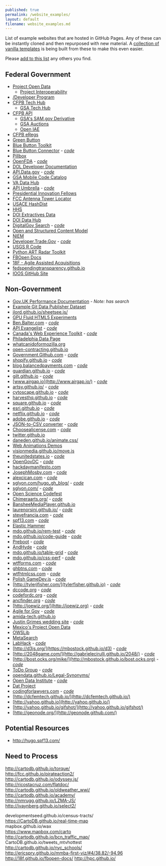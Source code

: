 ```yaml
---
published: true
permalink: /website_examples/
layout: default
filename: website_examples.md
---
```

  
List of example websites that are hosted in GitHub Pages.  Any of these can be instantly cloned and then repurposed with new material.  A [collection of vanilla templates](http://usg-website-templates.github.io/) is being built from these to make this even easier.  

Please [add to this list](https://github.com/GSA/Open-Data-Collaboration-Sandbox/edit/gh-pages/website_examples.md) any others you find.  

## Federal Government 

* [Project Open Data](http://project-open-data.github.io)   
  * [Project Interoperability](http://project-interoperability.github.io) 
* [/Developer Program](http://18f.github.io/API-All-the-X/)  
* [CFPB Tech Hub](http://cfpb.github.io)  
  * [GSA Tech Hub](https://gsa.github.io)
* [CFPB API](http://cfpb.github.io/api/hmda/)
  * [GSA's SAM.gov Derivative](http://gsa.github.io/sam_api/sam/)
  * [GSA Auctions]()
  * [Open IAE](http://gsa.github.io/openIAE/)
* [CFPB eRegs](http://eregs.github.io/eregulations/)
* [Green Button](http://green-button.github.io)  
* [Blue Button Toolkit](http://blue-button.github.io/)  
* [Blue Button Connector](http://bluebuttonconnector.healthit.gov/) - *[code](https://github.com/blue-button/connector/tree/gh-pages)*
* [Pillbox](https://hhs.github.io/pillbox/)  
* [OpenFDA](http://open.fda.gov/) - *[code](https://github.com/FDA/open.fda.gov)*    
* [DOL Developer Documentation](http://usdepartmentoflabor.github.io/DOLAPI/)
* [API.Data.gov](http://api.data.gov/) - *[code](https://github.com/GSA/api.data.gov)*  
* [GSA Mobile Code Catalog](http://gsa.github.io/Mobile-Code-Catalog/) 
* [VA Data Hub](http://va-data.github.io/va-developer/)
* [API Umbrella](http://nrel.github.io/api-umbrella/) - *[code](https://github.com/NREL/api-umbrella/tree/gh-pages)*
* [Presidential Innovation Fellows](http://presidential-innovation-fellows.github.io)
* [FCC Antenna Tower Locator](http://fcc.github.io/am-tower-locator/)
* [USACE HashDist](http://hashdist.github.io/)
* [HHS](http://hhs.github.io)
* [DOI Extractives Data](http://18f.github.io/doi-extractives-data/)
* [DOI Data Hub](http://usinterior.github.io/doi-data-hub/)
* [DigitalGov Search](http://search.digitalgov.gov/) - *[code](https://github.com/GSA/search.digitalgov.gov)*
* [Open and Structured Content Model](http://gsa.github.io/Open-And-Structured-Content-Models/)
* [NIEM](http://niem.github.io)
* [Developer.Trade.Gov](http://developer.trade.gov/) - *[code](https://github.com/InternationalTradeAdministration/developerportal)*
* [USGS R Code](http://usgs-r.github.io/)
* [Python ART Radar Toolkit](http://arm-doe.github.io/pyart/)
* [FBOpen Docs](http://18f.github.io/fbopen/)
* [18F - Agile Assisted Acquisitions](http://18f.github.io/aaa/)
* [fedspendingtransparency.github.io](http://fedspendingtransparency.github.io/)
* [IOOS GitHub Site](http://ioos.github.io/)

## Non-Government 

* [Gov.UK Performance Documentation](http://alphagov.github.io/performanceplatform-documentation) - _Note: has search_
* [Example Git Data Publisher Dataset](http://git-data-publisher.github.io/Transactions-over-25-000-in-the-Foreign-and-Commonwealth-Office/)
* [jlord.github.io/sheetsee.js/](http://jlord.github.io/sheetsee.js/)
* [GPU Fluid HTML5 Experiments](http://haxiomic.github.io/GPU-Fluid-Experiments/html5/)
* [Ben.Balter.com](http://ben.balter.com) - *[code](https://github.com/benbalter/benbalter.github.com)*  
* [API Evangelist](http://www.apievangelist.com) - *[code](https://github.com/kinlane/api-evangelist)*  
* [Canada's Web Experience Toolkit](http://wet-boew.github.io/wet-boew/index-en.html) - *[code](https://github.com/wet-boew/wet-boew)*
* [Philadelphia Data Page](http://cityofphiladelphia.github.io/slash-data/)
* [whatcanidoformozilla.org](http://whatcanidoformozilla.org)  
* [open-contracting.github.io](http://open-contracting.github.io/)
* [Government.Github.com](https://government.github.com/) - *[code](https://github.com/github/government.github.com)*
* [shopify.github.io](http://shopify.github.io/) - *[code](https://github.com/Shopify/shopify.github.com)*
* [blog.balancedpayments.com](http://blog.balancedpayments.com) - *[code](https://github.com/balanced/balanced.github.com)*
* [guardian.github.io](http://guardian.github.io/developers/) - *[code](https://github.com/guardian/guardian.github.com)*
* [gilt.github.io](http://gilt.github.io/) - *[code](https://github.com/gilt/gilt.github.com)*
* [www.airgap.io](http://www.airgap.io/) - *[code](http://airgap.github.io)*
* [artsy.github.io/](http://artsy.github.io/) - *[code](https://github.com/artsy/artsy.github.com)*
* [cytoscape.github.io](http://cytoscape.github.io/) - *[code](https://github.com/cytoscape/cytoscape.github.com)*
* [harvesthq.github.io](http://harvesthq.github.com) - *[code](https://github.com/harvesthq/harvesthq.github.com)*
* [square.github.io](http://square.github.io/) - *[code](https://github.com/square/square.github.io)*
* [esri.github.io](http://esri.github.io/) - *[code](https://github.com/Esri/esri.github.com)*
* [netflix.github.io](http://netflix.github.io/) - *[code](https://github.com/Netflix/netflix.github.com)*
* [adobe.github.io](http://adobe.github.io) - *[code](https://github.com/adobe/adobe.github.com)*
* [JSON-to-CSV converter](http://konklone.io/json/) - *[code](https://github.com/konklone/json)*
* [Choosealicense.com](http://choosealicense.com/) - *[code](https://github.com/github/choosealicense.com)*
* [twitter.github.io](http://twitter.github.io/)  
* [daneden.github.io/animate.css/](http://daneden.github.io/animate.css/)
* [Web Animations Demos](http://web-animations.github.io/web-animations-demos/)
* [visionmedia.github.io/move.js](http://visionmedia.github.io/move.js/)
* [theunitedstates.io](http://theunitedstates.io) - *[code](https://github.com/unitedstates/)*
* [OpenGovDC](https://developmentseed.github.io/OpenGovDC.com) - *[code](https://github.com/developmentseed/OpenGovDC.com)*
* [hackdaymanifesto.com](http://hackdaymanifesto.github.com)
* [JosephMosby.com](http://josephmosby.com/) - *[code](https://github.com/josephmosby/josephmosby.com)*  
* [alexcican.com](http://alexcican.com)  - *[code](https://github.com/alexcican/alexcican.github.com)*  
* [sglyon.com/hugo_gh_blog/](http://sglyon.com/hugo_gh_blog/) - *[code](https://github.com/spencerlyon2/hugo_gh_blog)*  
* [sglyon.com/](http://sglyon.com/) - *[code](https://github.com/spencerlyon2/spencerlyon2.github.io)*  
* [Open Science Codefest](http://nceas.github.io/open-science-codefest/)
* [Chimeraarts.org/](http://chimeraarts.org/)  - *[code](https://github.com/chimera/chimeraarts.org)*   
* [BansheeMediaPlayer.github.io](http://BansheeMediaPlayer.github.io)  
* [laurenorsini.github.io/](http://laurenorsini.github.io/)  - *[code]()*  
* [stevefrancia.com](http://stevefrancia.com/)  - *[code](https://github.com/spf13/spf13.github.com)*  
* [spf13.com](http://spf13.com/)  - *[code](https://github.com/spf13/spf13.com)*  
* [Elastic Hammer](http://andrewvc.github.io/elastic-hammer/)
* [mdo.github.io/rem-test](http://mdo.github.io/rem-test/)  - *[code](http://mdo.github.io/rem-test/)*  
* [mdo.github.io/code-guide](http://mdo.github.io/code-guide/)  - *[code](https://github.com/mdo/code-guide)*  
* [Preboot](http://getpreboot.com/) - *[code](https://github.com/mdo/preboot/tree/gh-pages)*
* [AndHyde](http://andhyde.com/) - *[code](https://github.com/mdo/hyde/tree/gh-pages)*
* [mdo.github.io/table-grid](http://mdo.github.io/table-grid/) - *[code](https://github.com/mdo/table-grid)*
* [mdo.github.io/css-perf](http://mdo.github.io/css-perf/) - *[code](https://github.com/mdo/css-perf)*
* [wtfforms.com](http://wtfforms.com/) - *[code](https://github.com/mdo/wtf-forms/tree/gh-pages)*
* [ghbtns.com](http://ghbtns.com/) - *[code](https://github.com/mdo/github-buttons/tree/gh-pages)*
* [wtfhtmlcss.com](http://wtfhtmlcss.com/) - *[code](https://github.com/mdo/wtf-html-css)*
* [Polish GameDev.js](http://polish.gamedevjs.com/) - *[code](https://github.com/EnclaveGames/Polish-Gamedevjs)*
* [http://tylerjfisher.com/](tylerfisher.github.io) - *[code](tylerfisher.github.io)*
* [dccode.org](http://dccode.org/) - *[code](https://github.com/openlawdc/openlawdc.github.com)*
* [codefordc.org](http://codefordc.org/) - *[code](https://github.com/codefordc/codefordc-2.0)*
* [ancfinder.org](http://ancfinder.org/) - *[code](https://github.com/codefordc/ancbrigade)*
* [http://joewiz.org/](http://joewiz.org) - *[code](https://github.com/joewiz/joewiz.github.io)*
* [Agile for Gov](http://www.agileforgov.org/) - *[code](https://github.com/agileforgov/agileforgov.github.io)*
* [amida-tech.github.io](http://amida-tech.github.io)
* [Justin Grimes wedding site](http://justgrimes.github.io/wedding/) - *[code](https://github.com/justgrimes/wedding)*
* [Mexico's Project Open Data](http://mxabierto.github.io/iniciativa-datos-abiertos/)
* [OWSLib](http://geopython.github.io/OWSLib/)
* [MetaSearch](http://geopython.github.io/MetaSearch/)
* [LabHack](http://www.labhack.org/) - *[code](https://www.github.com/codefordayton/labhack)*
* [http://d3js.org/](https://mbostock.github.io/d3) - *[code](https://github.com/mbostock/d3)*
* [http://2048game.com/](http://gabrielecirulli.github.io/2048/) - *[code](http://github.com/gabrielecirulli/2048/)*
* [http://bost.ocks.org/mike/](http://mbostock.github.io/bost.ocks.org) - *[code](https://github.com/mbostock/bost.ocks.org)*
* [ToDo Group](https://todogroup.github.io) - *[code](https://github.com/todogroup/todogroup.github.io)*
* [opendata.github.io/Legal-Synonyms/](http://opendata.github.io/Legal-Synonyms/)
* [Open Data Institute](https://usodi.org/) - *[code](https://github.com/opendata/usodi.org)*
* [Dat Project](http://datproject.github.io/website/)
* [codingforlawyers.com](http://codingforlawyers.com/) - *[code](https://github.com/vzvenyach/codingforlawyers)*
* [http://dcfemtech.github.io/](http://dcfemtech.github.io/)
* [http://yahoo.github.io](http://yahoo.github.io/)
* [http://yahoo.github.io/gifshot/](http://yahoo.github.io/gifshot/)
* [http://geonode.org/](http://geonode.github.com/)


## Potential Resources

* http://hugo.spf13.com/

## Need to Process
http://cartodb.github.io/torque/  
http://fcc.github.io/pirateaction2/  
http://cartodb.github.io/odyssey.js/  
http://ricostacruz.com/flatdoc/  
http://cartodb.github.io/oldweather_wwi/  
http://cartodb.github.io/academy/  
http://nmrugg.github.io/LZMA-JS/  
http://ivaynberg.github.io/select2/  


developmentseed.github.io/census-tracts/  
https://CartoDB.github.io/real-time-map  
mapbox.github.io/wax  
https://www.mapbox.com/carto  
http://cartodb.github.io/bcn_traffic_map/  
CartoDB.github.io/tweets_mtvhottest  
http://cartodb.github.io/nyc_schools/  
http://ericspry.github.io/mmba-first-viz/#4/38.82/-94.96  
http://18f.github.io/fbopen-docs/
http://hpc.github.io/



